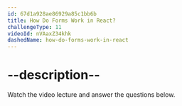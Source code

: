 ```yaml
---
id: 67d1a928ae86929a85c1bb6b
title: How Do Forms Work in React?
challengeType: 11
videoId: nVAaxZ34khk
dashedName: how-do-forms-work-in-react
---
```


# --description--

Watch the video lecture and answer the questions below.


